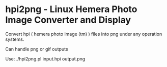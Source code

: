 # hpi2png - Linux Hemera Photo Image Converter and Display 
Convert hpi ( hemera photo image (tm) ) files into png under any operation systems.

Can handle png or gif outputs

Use: ./hpi2png.pl input.hpi output.png
